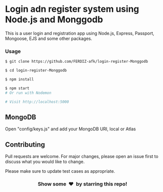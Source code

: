 # Login adn register system using Node.js and Monggodb

This is a user login and registration app using Node.js, Express, Passport, Mongoose, EJS and some other packages.


### Usage

```sh
$ git clone https://github.com/FERDIZ-afk/login-register-Monggodb
```

```sh
$ cd login-register-Monggodb
```

```sh
$ npm install
```


```sh
$ npm start
# Or run with Nodemon

# Visit http://localhost:5000
```

## MongoDB

Open "config/keys.js" and add your MongoDB URI, local or Atlas

## Contributing
Pull requests are welcome. For major changes, please open an issue first to discuss what you would like to change.

Please make sure to update test cases as appropriate.


<h3 align="center">Show some &nbsp;❤️&nbsp; by starring this repo! </h3>
